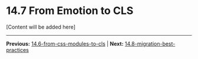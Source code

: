 # 14.7 From Emotion to CLS

[Content will be added here]

---

**Previous:** [14.6-from-css-modules-to-cls](./14.6-from-css-modules-to-cls.md) | **Next:** [14.8-migration-best-practices](./14.8-migration-best-practices.md)
